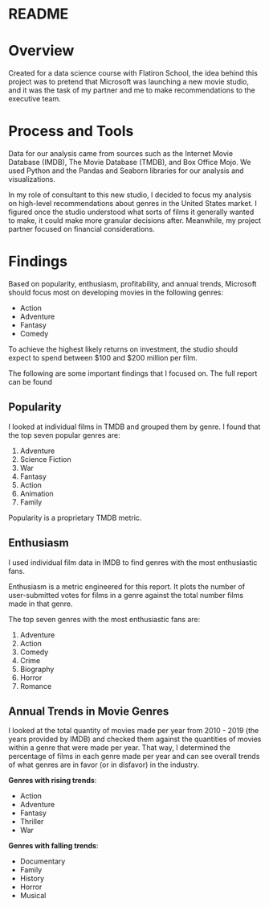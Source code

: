 # README

# Overview



Created for a data science course with Flatiron School, the idea behind this project was to pretend that Microsoft was launching a new movie studio, and it was the task of my partner and me to make recommendations to the executive team. 



# Process and Tools

Data for our analysis came from sources such as the Internet Movie Database (IMDB), The Movie Database (TMDB), and Box Office Mojo. We used Python and the Pandas and Seaborn libraries for our analysis and visualizations.

In my role of consultant to this new studio, I decided to focus my analysis on high-level recommendations about genres in the United States market. I figured once the studio understood what sorts of films it generally wanted to make, it could make more granular decisions after. Meanwhile, my project partner focused on financial considerations. 

# Findings

Based on popularity, enthusiasm, profitability, and annual trends, Microsoft should focus most on developing movies in the following genres:

- Action
- Adventure
- Fantasy
- Comedy

To achieve the highest likely returns on investment, the studio should expect to spend between $100 and $200 million per film.  

The following are some important findings that I focused on. The full report can be found 

[here]: https://docs.google.com/presentation/d/1vzF2EhyMntMOL69ZyCw19nTMdsNGa1JBQ2zpAdBpQPw/edit?usp=sharing.

## Popularity

I looked at individual films in TMDB and grouped them by genre. I found that the top seven popular genres are:

1. Adventure
2. Science Fiction
3. War
4. Fantasy
5. Action
6. Animation
7. Family

Popularity is a proprietary TMDB metric. 

## Enthusiasm

I used individual film data in IMDB to find genres with the most enthusiastic fans.

Enthusiasm is a metric engineered for this report. It plots the number of user-submitted votes for films in a genre against the total number films made in that genre. 

The top seven genres with the most enthusiastic fans are:

1. Adventure
2. Action
3. Comedy
4. Crime
5. Biography
6. Horror
7. Romance



## Annual Trends in Movie Genres

I looked at the total quantity of movies made per year from 2010 - 2019 (the years provided by IMDB) and checked them against the quantities of movies within a genre that were made per year. That way, I determined the percentage of films in each genre made per year and can see overall trends of what genres are in favor (or in disfavor) in the industry. 

**Genres with rising trends**:

- Action
- Adventure
- Fantasy
- Thriller
- War

**Genres with falling trends**:

- Documentary
- Family
- History
- Horror
- Musical


